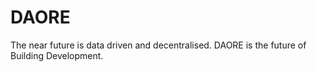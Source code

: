 # DAORE
The near future is data driven and decentralised. DAORE is the future of Building Development.
